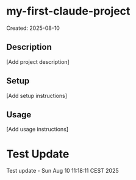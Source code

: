 # my-first-claude-project

Created: 2025-08-10

## Description
[Add project description]

## Setup
[Add setup instructions]

## Usage
[Add usage instructions]
# Test Update
Test update - Sun Aug 10 11:18:11 CEST 2025
